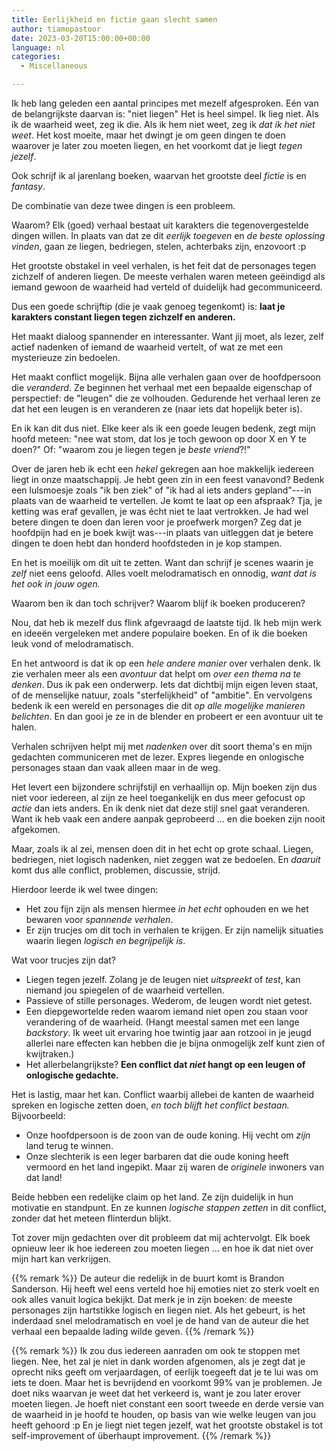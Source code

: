 ```yaml
---
title: Eerlijkheid en fictie gaan slecht samen
author: tiamopastoor
date: 2023-03-20T15:00:00+00:00
language: nl
categories:
  - Miscellaneous

---
```

Ik heb lang geleden een aantal principes met mezelf afgesproken. Eén van de belangrijkste daarvan is: "niet liegen" Het is heel simpel. Ik lieg niet. Als ik de waarheid weet, zeg ik die. Als ik hem niet weet, zeg ik _dat ik het niet weet_. Het kost moeite, maar het dwingt je om geen dingen te doen waarover je later zou moeten liegen, en het voorkomt dat je liegt _tegen jezelf_.

Ook schrijf ik al jarenlang boeken, waarvan het grootste deel _fictie_ is en _fantasy_. 

De combinatie van deze twee dingen is een probleem.

Waarom? Elk (goed) verhaal bestaat uit karakters die tegenovergestelde dingen willen. In plaats van dat ze dit _eerlijk toegeven_ en _de beste oplossing vinden_, gaan ze liegen, bedriegen, stelen, achterbaks zijn, enzovoort :p 

Het grootste obstakel in veel verhalen, is het feit dat de personages tegen zichzelf of anderen liegen. De meeste verhalen waren meteen geëindigd als iemand gewoon de waarheid had verteld of duidelijk had gecommuniceerd.

Dus een goede schrijftip (die je vaak genoeg tegenkomt) is: **laat je karakters constant liegen tegen zichzelf en anderen.**

Het maakt dialoog spannender en interessanter. Want jij moet, als lezer, zelf actief nadenken of iemand de waarheid vertelt, of wat ze met een mysterieuze zin bedoelen.

Het maakt conflict mogelijk. Bijna alle verhalen gaan over de hoofdpersoon die _veranderd_. Ze beginnen het verhaal met een bepaalde eigenschap of perspectief: de "leugen" die ze volhouden. Gedurende het verhaal leren ze dat het een leugen is en veranderen ze (naar iets dat hopelijk beter is).

En ik kan dit dus niet. Elke keer als ik een goede leugen bedenk, zegt mijn hoofd meteen: "nee wat stom, dat los je toch gewoon op door X en Y te doen?" Of: "waarom zou je liegen tegen je _beste vriend_?!"

Over de jaren heb ik echt een _hekel_ gekregen aan hoe makkelijk iedereen liegt in onze maatschappij. Je hebt geen zin in een feest vanavond? Bedenk een lulsmoesje zoals "ik ben ziek" of "ik had al iets anders gepland"---in plaats van de waarheid te vertellen. Je komt te laat op een afspraak? Tja, je ketting was eraf gevallen, je was écht niet te laat vertrokken. Je had wel betere dingen te doen dan leren voor je proefwerk morgen? Zeg dat je hoofdpijn had en je boek kwijt was---in plaats van uitleggen dat je betere dingen te doen hebt dan honderd hoofdsteden in je kop stampen.

En het is moeilijk om dit uit te zetten. Want dan schrijf je scenes waarin je _zelf_ niet eens geloofd. Alles voelt melodramatisch en onnodig, _want dat is het ook in jouw ogen._

Waarom ben ik dan toch schrijver? Waarom blijf ik boeken produceren? 

Nou, dat heb ik mezelf dus flink afgevraagd de laatste tijd. Ik heb mijn werk en ideeën vergeleken met andere populaire boeken. En of ik die boeken leuk vond of melodramatisch.

En het antwoord is dat ik op een _hele andere manier_ over verhalen denk. Ik zie verhalen meer als een _avontuur_ dat helpt om _over een thema na te denken_. Dus ik pak een onderwerp. Iets dat dichtbij mijn eigen leven staat, of de menselijke natuur, zoals "sterfelijkheid" of "ambitie". En vervolgens bedenk ik een wereld en personages die dit _op alle mogelijke manieren belichten_. En dan gooi je ze in de blender en probeert er een avontuur uit te halen.

Verhalen schrijven helpt mij met _nadenken_ over dit soort thema's en mijn gedachten communiceren met de lezer. Expres liegende en onlogische personages staan dan vaak alleen maar in de weg.

Het levert een bijzondere schrijfstijl en verhaallijn op. Mijn boeken zijn dus niet voor iedereen, al zijn ze heel toegankelijk en dus meer gefocust op _actie_ dan iets anders. En ik denk niet dat deze stijl snel gaat veranderen. Want ik heb vaak een andere aanpak geprobeerd ... en die boeken zijn nooit afgekomen.

Maar, zoals ik al zei, mensen doen dit in het echt op grote schaal. Liegen, bedriegen, niet logisch nadenken, niet zeggen wat ze bedoelen. En _daaruit_ komt dus alle conflict, problemen, discussie, strijd.

Hierdoor leerde ik wel twee dingen:

  * Het zou fijn zijn als mensen hiermee _in het echt_ ophouden en we het bewaren voor _spannende verhalen_.
  * Er zijn trucjes om dit toch in verhalen te krijgen. Er zijn namelijk situaties waarin liegen _logisch en begrijpelijk is_.

Wat voor trucjes zijn dat?

  * Liegen tegen jezelf. Zolang je de leugen niet _uitspreekt_ of _test_, kan niemand jou spiegelen of de waarheid vertellen.
  * Passieve of stille personages. Wederom, de leugen wordt niet getest.
  * Een diepgewortelde reden waarom iemand niet open zou staan voor verandering of de waarheid. (Hangt meestal samen met een lange _backstory_. Ik weet uit ervaring hoe twintig jaar aan rotzooi in je jeugd allerlei nare effecten kan hebben die je bijna onmogelijk zelf kunt zien of kwijtraken.)
  * Het allerbelangrijkste? **Een conflict dat _niet_ hangt op een leugen of onlogische gedachte.**

Het is lastig, maar het kan. Conflict waarbij allebei de kanten de waarheid spreken en logische zetten doen, _en toch blijft het conflict bestaan._ Bijvoorbeeld:

  * Onze hoofdpersoon is de zoon van de oude koning. Hij vecht om _zijn_ land terug te winnen.
  * Onze slechterik is een leger barbaren dat die oude koning heeft vermoord en het land ingepikt. Maar zij waren de _originele_ inwoners van dat land!

Beide hebben een redelijke claim op het land. Ze zijn duidelijk in hun motivatie en standpunt. En ze kunnen _logische stappen zetten_ in dit conflict, zonder dat het meteen flinterdun blijkt.

Tot zover mijn gedachten over dit probleem dat mij achtervolgt. Elk boek opnieuw leer ik hoe iedereen zou moeten liegen ... en hoe ik dat niet over mijn hart kan verkrijgen.

{{% remark %}}
De auteur die redelijk in de buurt komt is Brandon Sanderson. Hij heeft wel eens verteld hoe hij emoties niet zo sterk voelt en ook alles vanuit logica bekijkt. Dat merk je in zijn boeken: de meeste personages zijn hartstikke logisch en liegen niet. Als het gebeurt, is het inderdaad snel melodramatisch en voel je de hand van de auteur die het verhaal een bepaalde lading wilde geven.
{{% /remark %}}

{{% remark %}}
Ik zou dus iedereen aanraden om ook te stoppen met liegen. Nee, het zal je niet in dank worden afgenomen, als je zegt dat je oprecht niks geeft om verjaardagen, of eerlijk toegeeft dat je te lui was om iets te doen. Maar het is bevrijdend en voorkomt 99% van je problemen. Je doet niks waarvan je weet dat het verkeerd is, want je zou later erover moeten liegen. Je hoeft niet constant een soort tweede en derde versie van de waarheid in je hoofd te houden, op basis van wie welke leugen van jou heeft gehoord :p En je liegt niet tegen jezelf, wat het grootste obstakel is tot self-improvement of überhaupt improvement.
{{% /remark %}}